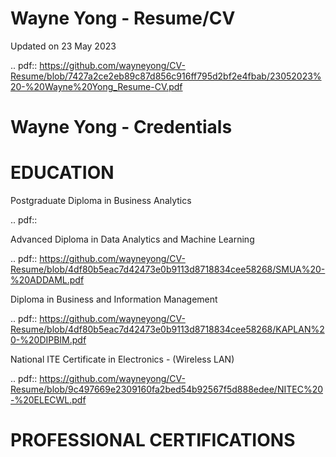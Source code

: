 # Wayne Yong - Resume/CV

Updated on 23 May 2023

.. pdf:: https://github.com/wayneyong/CV-Resume/blob/7427a2ce2eb89c87d856c916ff795d2bf2e4fbab/23052023%20-%20Wayne%20Yong_Resume-CV.pdf

# Wayne Yong - Credentials 

# EDUCATION

Postgraduate Diploma in Business Analytics

.. pdf::

Advanced Diploma in Data Analytics and Machine Learning

.. pdf:: https://github.com/wayneyong/CV-Resume/blob/4df80b5eac7d42473e0b9113d8718834cee58268/SMUA%20-%20ADDAML.pdf

Diploma in Business and Information Management 

.. pdf:: https://github.com/wayneyong/CV-Resume/blob/4df80b5eac7d42473e0b9113d8718834cee58268/KAPLAN%20-%20DIPBIM.pdf

National ITE Certificate in Electronics - (Wireless LAN)

.. pdf:: https://github.com/wayneyong/CV-Resume/blob/9c497669e2309160fa2bed54b92567f5d888edee/NITEC%20-%20ELECWL.pdf

# PROFESSIONAL CERTIFICATIONS


